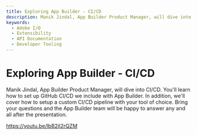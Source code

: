 ```yaml
---
title: Exploring App Builder - CI/CD
description: Manik Jindal, App Builder Product Manager, will dive into CI/CD. You'll learn how to set up GitHub CI/CD we include with App Builder. In addition, we'll cover how to setup  a custom CI/CD pipeline with your tool of choice. Bring your questions and the App Builder team will be happy to answer any and all after the presentation. 
keywords:
  - Adobe I/O
  - Extensibility
  - API Documentation
  - Developer Tooling  
---
```


# Exploring App Builder - CI/CD

Manik Jindal, App Builder Product Manager, will dive into CI/CD. You'll learn how to set up GitHub CI/CD we include with App Builder. In addition, we'll cover how to setup  a custom CI/CD pipeline with your tool of choice. Bring your questions and the App Builder team will be happy to answer any and all after the presentation.

<Embed slots="video"/>

https://youtu.be/lbB2jl2rQZM
